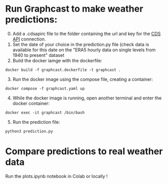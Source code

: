 # Run Graphcast to make weather predictions:

0. Add a .cdsapirc file to the folder containing the url and key for the [CDS API](https://cds.climate.copernicus.eu/api-how-to) connection.
1. Set the date of your choice in the prediction.py file (check data is available for this date on the "ERA5 hourly data on single levels from 1940 to present" dataset
2. Build the docker iamge with the dockerfile:

```
docker build -f graphcast.dockerfile -t graphcast .
```

3. Run the docker image using the compose file, creating a container:

```
docker compose -f graphcast.yaml up
```

4. While the docker image is running, open another terminal and enter the docker container:

```
docker exec -it graphcast /bin/bash
```

5. Run the prediction file:

```
python3 prediction.py
```

# Compare predictions to real weather data

Run the plots.ipynb notebook in Colab or locally !
